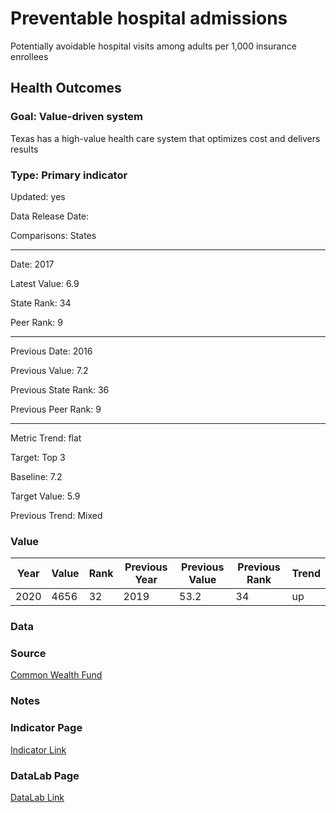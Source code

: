 # Preventable hospital admissions

Potentially avoidable hospital visits among adults per 1,000 insurance enrollees

## Health Outcomes

### Goal: Value-driven system

Texas has a high-value health care system that optimizes cost and delivers results

### Type: Primary indicator

Updated: yes

Data Release Date: 

Comparisons: States

----

Date: 2017

Latest Value: 6.9

State Rank: 34

Peer Rank: 9

----

Previous Date:  2016

Previous Value: 7.2

Previous State Rank: 36

Previous Peer Rank: 9

----

Metric Trend: flat

Target: Top 3

Baseline: 7.2

Target Value: 5.9

Previous Trend: Mixed



### Value

|Year         |  Value      | Rank        | Previous Year| Previous Value | Previous Rank  | Trend| 
| ----------- | ----------- | ----------- | ----------- | ----------- | ----------- | -----------|
|    2020    |    4656      |     32     |   2019       |    53.2     |   34        |     up    |

### Data
<!-- 
![map](./images/map_avoidable.PNG)

![data](./images/data_avoidable.PNG) -->


### Source

[Common Wealth Fund](https://datacenter.commonwealthfund.org/topics/preventable-hospitalizations-ages-18-64)

<!-- [AmericasHealthRankings](https://www.americashealthrankings.org/explore/annual/measure/PrevHosp/state/ALL) -->

### Notes

<!-- Latest number:

U.S. HHS, Centers for Medicare & Medicaid Services, Office of Minority Health's Mapping Medicare Disparities (MMD) Tool , 2018

Discharges following hospitalization for diabetes with short- or long-term complications, uncontrolled diabetes without complications, diabetes with lower-extremity amputation, chronic obstructive pulmonary disease, angina without a procedure, asthma, hypertension, heart failure, dehydration, bacterial pneumonia or urinary tract infection per 100,000 Medicare enrollees ages 18 and older continuously enrolled in Medicare fee-for-service Part A

Previous number:

The Dartmouth Atlas of Health Care, 2015

Number of discharges for ambulatory care-sensitive conditions per 1,000 Medicare enrollees -->

### Indicator Page

[Indicator Link](https://indicators.texas2036.org/indicator/104)

### DataLab Page

[DataLab Link](https://datalab.texas2036.org/mskvxdg/america-s-health-rankings-annual-report?accesskey=azynetc)


